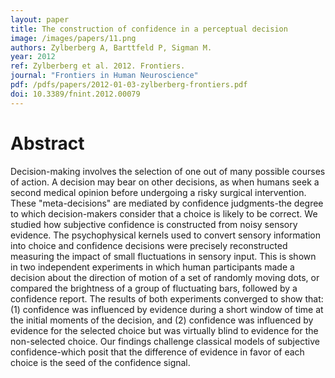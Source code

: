 ```yaml
---
layout: paper
title: The construction of confidence in a perceptual decision
image: /images/papers/11.png
authors: Zylberberg A, Barttfeld P, Sigman M.
year: 2012
ref: Zylberberg et al. 2012. Frontiers.
journal: "Frontiers in Human Neuroscience"
pdf: /pdfs/papers/2012-01-03-zylberberg-frontiers.pdf
doi: 10.3389/fnint.2012.00079
---
```


# Abstract

Decision-making involves the selection of one out of many possible courses of action. A decision may bear on other decisions, as when humans seek a second medical opinion before undergoing a risky surgical intervention. These "meta-decisions" are mediated by confidence judgments-the degree to which decision-makers consider that a choice is likely to be correct. We studied how subjective confidence is constructed from noisy sensory evidence. The psychophysical kernels used to convert sensory information into choice and confidence decisions were precisely reconstructed measuring the impact of small fluctuations in sensory input. This is shown in two independent experiments in which human participants made a decision about the direction of motion of a set of randomly moving dots, or compared the brightness of a group of fluctuating bars, followed by a confidence report. The results of both experiments converged to show that: (1) confidence was influenced by evidence during a short window of time at the initial moments of the decision, and (2) confidence was influenced by evidence for the selected choice but was virtually blind to evidence for the non-selected choice. Our findings challenge classical models of subjective confidence-which posit that the difference of evidence in favor of each choice is the seed of the confidence signal.
